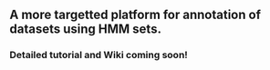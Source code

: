## A more targetted platform for annotation of datasets using HMM sets.

### Detailed tutorial and Wiki coming soon!

                                                                               

